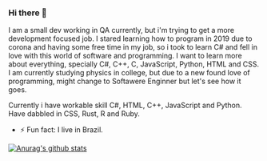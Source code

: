 ### Hi there 👋
I am a small dev working in QA currently, but i'm trying to get a more development focused job.
I stared learning how to program in 2019 due to corona and having some free time in my job, so i took to learn C# and fell in love with this world of software and programming.
I want to learn more about everything, specially C#, C++, C, JavaScript, Python, HTML and CSS.
I am currently studying physics in college, but due to a new found love of programming, might change to Softawere Enginner but let's see how it goes.

Currently i have workable skill C#, HTML, C++, JavaScript and Python.
Have dabbled in CSS, Rust, R and Ruby.

- ⚡ Fun fact: I live in Brazil.

[![Anurag's github stats](https://github-readme-stats.vercel.app/api?username=sofistico)](https://github.com/anuraghazra/github-readme-stats)

<!--
**Sofistico/Sofistico** is a ✨ _special_ ✨ repository because its `README.md` (this file) appears on your GitHub profile.

Here are some ideas to get you started:

- 🔭 I’m currently working on ...
- 🌱 I’m currently learning ...
- 👯 I’m looking to collaborate on ...
- 🤔 I’m looking for help with ...
- 💬 Ask me about ...
- 📫 How to reach me: ...
- 😄 Pronouns: ...
- ⚡ Fun fact: ...
-->
